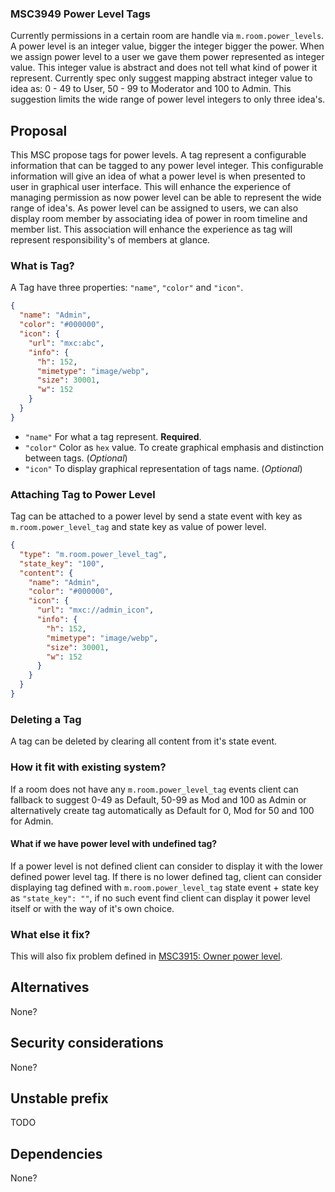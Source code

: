 ### MSC3949 Power Level Tags

Currently permissions in a certain room are handle via `m.room.power_levels`. A power level is an
integer value, bigger the integer bigger the power. When we assign power level to a user we gave
them power represented as integer value. This integer value is abstract and does not tell what kind
of power it represent. Currently spec only suggest mapping abstract integer value to idea as: 0 - 49
to User, 50 - 99 to Moderator and 100 to Admin. This suggestion limits the wide range of power level
integers to only three idea's.

## Proposal

This MSC propose tags for power levels. A tag represent a configurable information that can be
tagged to any power level integer. This configurable information will give an idea of what a power
level is when presented to user in graphical user interface. This will enhance the experience of
managing permission as now power level can be able to represent the wide range of idea's. As power
level can be assigned to users, we can also display room member by associating idea of power in room
timeline and member list. This association will enhance the experience as tag will represent
responsibility's of members at glance.

### What is Tag?

A Tag have three properties: `"name"`, `"color"` and `"icon"`.

```json
{
  "name": "Admin",
  "color": "#000000",
  "icon": {
    "url": "mxc:abc",
    "info": {
      "h": 152,
      "mimetype": "image/webp",
      "size": 30001,
      "w": 152
    }
  }
}
```

- `"name"` For what a tag represent. **Required**.
- `"color"` Color as `hex` value. To create graphical emphasis and distinction between tags. (_Optional_)
- `"icon"` To display graphical representation of tags name. (_Optional_)

### Attaching Tag to Power Level

Tag can be attached to a power level by send a state event with key as `m.room.power_level_tag` and
state key as value of power level.

```json
{
  "type": "m.room.power_level_tag",
  "state_key": "100",
  "content": {
    "name": "Admin",
    "color": "#000000",
    "icon": {
      "url": "mxc://admin_icon",
      "info": {
        "h": 152,
        "mimetype": "image/webp",
        "size": 30001,
        "w": 152
      }
    }
  }
}
```

### Deleting a Tag

A tag can be deleted by clearing all content from it's state event.

### How it fit with existing system?

If a room does not have any `m.room.power_level_tag` events client can fallback to suggest 0-49 as
Default, 50-99 as Mod and 100 as Admin or alternatively create tag automatically as Default for 0,
Mod for 50 and 100 for Admin.

#### What if we have power level with undefined tag?

If a power level is not defined client can consider to display it with the lower defined power level
tag. If there is no lower defined tag, client can consider displaying tag defined with
`m.room.power_level_tag` state event + state key as `"state_key": ""`, if no such event find client
can display it power level itself or with the way of it's own choice.

### What else it fix?

This will also fix problem defined in [MSC3915: Owner power
level](https://github.com/matrix-org/matrix-spec-proposals/blob/matthew/owner-pl/proposals/3915-owner-power-level.md).

## Alternatives

None?

## Security considerations

None?

## Unstable prefix

TODO

## Dependencies

None?
